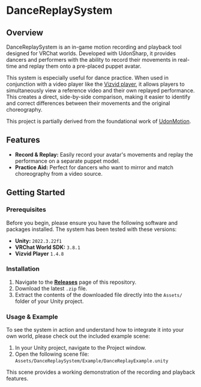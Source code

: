 ﻿# DanceReplaySystem

## Overview

DanceReplaySystem is an in-game motion recording and playback tool designed for VRChat worlds. Developed with UdonSharp, it provides dancers and performers with the ability to record their movements in real-time and replay them onto a pre-placed puppet avatar.

This system is especially useful for dance practice. When used in conjunction with a video player like the [Vizvid player](https://github.com/JLChnToZ/VVMW/), it allows players to simultaneously view a reference video and their own replayed performance. This creates a direct, side-by-side comparison, making it easier to identify and correct differences between their movements and the original choreography.

This project is partially derived from the foundational work of [UdonMotion](https://gitlab.com/lox9973/UdonMotion).

## Features

* **Record & Replay:** Easily record your avatar's movements and replay the performance on a separate puppet model.
* **Practice Aid:** Perfect for dancers who want to mirror and match choreography from a video source.

## Getting Started

### Prerequisites

Before you begin, please ensure you have the following software and packages installed. The system has been tested with these versions:

* **Unity:** `2022.3.22f1`
* **VRChat World SDK:** `3.8.1`
* **Vizvid Player** `1.4.8`

### Installation

1.  Navigate to the [**Releases**](https://github.com/turingcat0/UdonDanceReplaySystem/releases) page of this repository.
2.  Download the latest `.zip` file.
3.  Extract the contents of the downloaded file directly into the `Assets/` folder of your Unity project.

### Usage & Example

To see the system in action and understand how to integrate it into your own world, please check out the included example scene:

1.  In your Unity project, navigate to the Project window.
2.  Open the following scene file: `Assets/DanceReplaySystem/Example/DanceReplayExample.unity`

This scene provides a working demonstration of the recording and playback features.